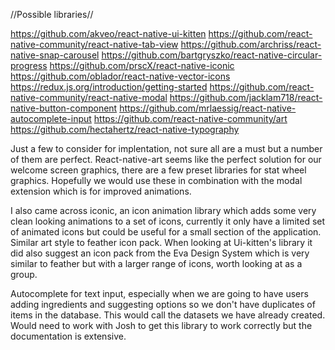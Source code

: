 //Possible libraries//

https://github.com/akveo/react-native-ui-kitten
https://github.com/react-native-community/react-native-tab-view
https://github.com/archriss/react-native-snap-carousel
https://github.com/bartgryszko/react-native-circular-progress
https://github.com/prscX/react-native-iconic
https://github.com/oblador/react-native-vector-icons
https://redux.js.org/introduction/getting-started
https://github.com/react-native-community/react-native-modal
https://github.com/jacklam718/react-native-button-component
https://github.com/mrlaessig/react-native-autocomplete-input
https://github.com/react-native-community/art
https://github.com/hectahertz/react-native-typography


Just a few to consider for implentation, not sure all are a must but a number of them are perfect. React-native-art seems like the perfect solution for our welcome screen graphics, there are a few preset libraries for stat wheel graphics. Hopefully we would use these in combination with the modal extension which is for improved animations.

I also came across iconic, an icon animation library which adds some very clean looking animations to a set of icons, currently it only have a limited set of animated icons but could be useful for a small section of the application. Similar art style to feather icon pack. When looking at Ui-kitten's library it did also suggest an icon pack from the Eva Design System which is very similar to feather but with a larger range of icons, worth looking at as a group.

Autocomplete for text input, especially when we are going to have users adding ingredients and suggesting options so we don't have duplicates of items in the database. This would call the datasets we have already created. Would need to work with Josh to get this library to work correctly but the documentation is extensive.





